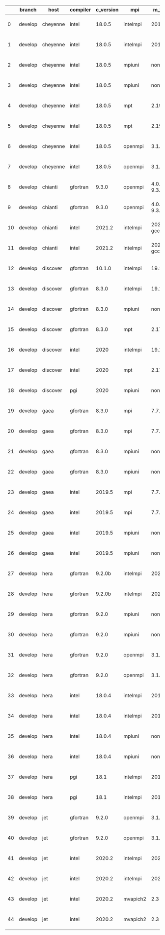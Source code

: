 |    | branch   | host     | compiler   | c_version   | mpi      | m_version          | o_g   | os     | build   | u_pass   | u_fail   | s_pass   | s_fail   | e_pass   | e_fail   |   nuopc_pass |   nuopc_fail | hash                 | git_hash                                                                                                   | modified            |
|----|----------|----------|------------|-------------|----------|--------------------|-------|--------|---------|----------|----------|----------|----------|----------|----------|--------------|--------------|----------------------|------------------------------------------------------------------------------------------------------------|---------------------|
|  0 | develop  | cheyenne | intel      | 18.0.5      | intelmpi | 2018.4.274         | O     | Linux  | Pass    | 13685    | 0        | 49       | 0        | 80       | 0        |           50 |            0 | v8.3.0b08-1-gd4bb168 | [artifacts](https://github.com/esmf-org/esmf-test-artifacts/tree/7af543ad9c81747414e3bd4809018f00a34302cd) | 02/24/2022_18:24:53 |
|  1 | develop  | cheyenne | intel      | 18.0.5      | intelmpi | 2018.4.274         | g     | Linux  | Pass    | 13685    | 0        | 49       | 0        | 80       | 0        |           50 |            0 | v8.3.0b08-1-gd4bb168 | [artifacts](https://github.com/esmf-org/esmf-test-artifacts/tree/7af543ad9c81747414e3bd4809018f00a34302cd) | 02/24/2022_18:24:53 |
|  2 | develop  | cheyenne | intel      | 18.0.5      | mpiuni   | none               | O     | Linux  | Pass    | 12158    | 0        | 8        | 0        | 43       | 0        |            0 |           50 | v8.3.0b08-1-gd4bb168 | [artifacts](https://github.com/esmf-org/esmf-test-artifacts/tree/7af543ad9c81747414e3bd4809018f00a34302cd) | 02/24/2022_18:24:53 |
|  3 | develop  | cheyenne | intel      | 18.0.5      | mpiuni   | none               | g     | Linux  | Pass    | 12158    | 0        | 8        | 0        | 43       | 0        |            0 |           50 | v8.3.0b08-1-gd4bb168 | [artifacts](https://github.com/esmf-org/esmf-test-artifacts/tree/7af543ad9c81747414e3bd4809018f00a34302cd) | 02/24/2022_18:24:53 |
|  4 | develop  | cheyenne | intel      | 18.0.5      | mpt      | 2.19               | O     | Linux  | Pass    | 13685    | 0        | 49       | 0        | 80       | 0        |           50 |            0 | v8.3.0b08-1-gd4bb168 | [artifacts](https://github.com/esmf-org/esmf-test-artifacts/tree/7af543ad9c81747414e3bd4809018f00a34302cd) | 02/24/2022_18:24:53 |
|  5 | develop  | cheyenne | intel      | 18.0.5      | mpt      | 2.19               | g     | Linux  | Pass    | 13685    | 0        | 49       | 0        | 80       | 0        |           50 |            0 | v8.3.0b08-1-gd4bb168 | [artifacts](https://github.com/esmf-org/esmf-test-artifacts/tree/7af543ad9c81747414e3bd4809018f00a34302cd) | 02/24/2022_18:24:53 |
|  6 | develop  | cheyenne | intel      | 18.0.5      | openmpi  | 3.1.4              | O     | Linux  | Pass    | 13685    | 0        | 49       | 0        | 80       | 0        |           50 |            0 | v8.3.0b08-1-gd4bb168 | [artifacts](https://github.com/esmf-org/esmf-test-artifacts/tree/7af543ad9c81747414e3bd4809018f00a34302cd) | 02/24/2022_18:24:53 |
|  7 | develop  | cheyenne | intel      | 18.0.5      | openmpi  | 3.1.4              | g     | Linux  | Pass    | 13685    | 0        | 49       | 0        | 80       | 0        |           50 |            0 | v8.3.0b08-1-gd4bb168 | [artifacts](https://github.com/esmf-org/esmf-test-artifacts/tree/7af543ad9c81747414e3bd4809018f00a34302cd) | 02/24/2022_18:24:53 |
|  8 | develop  | chianti  | gfortran   | 9.3.0       | openmpi  | 4.0.5-gcc-9.3.0    | O     | Linux  | Pass    | 13685    | 0        | 49       | 0        | 80       | 0        |           44 |            6 | v8.3.0b08-1-gd4bb168 | [artifacts](https://github.com/esmf-org/esmf-test-artifacts/tree/4db8b79b2701034564a8f9f02c179af69258c920) | 02/24/2022_18:25:25 |
|  9 | develop  | chianti  | gfortran   | 9.3.0       | openmpi  | 4.0.5-gcc-9.3.0    | g     | Linux  | Pass    | 13685    | 0        | 49       | 0        | 80       | 0        |           44 |            6 | v8.3.0b08-1-gd4bb168 | [artifacts](https://github.com/esmf-org/esmf-test-artifacts/tree/4db8b79b2701034564a8f9f02c179af69258c920) | 02/24/2022_18:25:25 |
| 10 | develop  | chianti  | intel      | 2021.2      | intelmpi | 2021.2.0-gcc-9.3.0 | O     | Linux  | Pass    | 13685    | 0        | 49       | 0        | 80       | 0        |           44 |            6 | v8.3.0b08-1-gd4bb168 | [artifacts](https://github.com/esmf-org/esmf-test-artifacts/tree/4db8b79b2701034564a8f9f02c179af69258c920) | 02/24/2022_18:25:25 |
| 11 | develop  | chianti  | intel      | 2021.2      | intelmpi | 2021.2.0-gcc-9.3.0 | g     | Linux  | Pass    | 13685    | 0        | 49       | 0        | 80       | 0        |           44 |            6 | v8.3.0b08-1-gd4bb168 | [artifacts](https://github.com/esmf-org/esmf-test-artifacts/tree/4db8b79b2701034564a8f9f02c179af69258c920) | 02/24/2022_18:25:25 |
| 12 | develop  | discover | gfortran   | 10.1.0      | intelmpi | 19.1.3.304         | g     | Linux  | Pass    | 13670    | 15       | 49       | 0        | 80       | 0        |           50 |            0 | v8.3.0b08-1-gd4bb168 | cece662812951dd28f9287f26f76320a99fab4fb                                                                   | 02/24/2022_18:17:24 |
| 13 | develop  | discover | gfortran   | 8.3.0       | intelmpi | 19.1.3.304         | g     | Linux  | Pass    | 13670    | 15       | 49       | 0        | 80       | 0        |           50 |            0 | v8.3.0b08-1-gd4bb168 | cece662812951dd28f9287f26f76320a99fab4fb                                                                   | 02/24/2022_18:17:24 |
| 14 | develop  | discover | gfortran   | 8.3.0       | mpiuni   | none               | g     | Linux  | Pass    | 12158    | 0        | 8        | 0        | 43       | 0        |            0 |           50 | v8.3.0b08-1-gd4bb168 | cece662812951dd28f9287f26f76320a99fab4fb                                                                   | 02/24/2022_18:17:24 |
| 15 | develop  | discover | gfortran   | 8.3.0       | mpt      | 2.17               | g     | Linux  | Pass    | 13685    | 0        | 49       | 0        | 80       | 0        |           46 |            4 | v8.3.0b08-1-gd4bb168 | cece662812951dd28f9287f26f76320a99fab4fb                                                                   | 02/24/2022_18:17:24 |
| 16 | develop  | discover | intel      | 2020        | intelmpi | 19.1.3.304         | g     | Linux  | Pass    | 13685    | 0        | 49       | 0        | 80       | 0        |           50 |            0 | v8.3.0b08-1-gd4bb168 | cece662812951dd28f9287f26f76320a99fab4fb                                                                   | 02/24/2022_18:17:24 |
| 17 | develop  | discover | intel      | 2020        | mpt      | 2.17               | g     | Linux  | Pass    | 13685    | 0        | 49       | 0        | 80       | 0        |           50 |            0 | v8.3.0b08-1-gd4bb168 | cece662812951dd28f9287f26f76320a99fab4fb                                                                   | 02/24/2022_18:17:24 |
| 18 | develop  | discover | pgi        | 2020        | mpiuni   | none               | g     | Linux  | Pass    | 11536    | 622      | 4        | 4        | 40       | 3        |            0 |           50 | v8.3.0b08-1-gd4bb168 | cece662812951dd28f9287f26f76320a99fab4fb                                                                   | 02/24/2022_18:17:24 |
| 19 | develop  | gaea     | gfortran   | 8.3.0       | mpi      | 7.7.11             | O     | Unicos | Pass    | 13684    | 1        | 49       | 0        | 80       | 0        |           47 |            3 | v8.3.0b08-1-gd4bb168 | 96881748564c3a758b4532e16c376ca637af592e                                                                   | 02/24/2022_18:17:49 |
| 20 | develop  | gaea     | gfortran   | 8.3.0       | mpi      | 7.7.11             | g     | Unicos | Pass    | 13684    | 1        | 49       | 0        | 80       | 0        |           47 |            3 | v8.3.0b08-1-gd4bb168 | 96881748564c3a758b4532e16c376ca637af592e                                                                   | 02/24/2022_18:17:49 |
| 21 | develop  | gaea     | gfortran   | 8.3.0       | mpiuni   | none               | O     | Unicos | Pass    | 12158    | 0        | 8        | 0        | 43       | 0        |            0 |           50 | v8.3.0b08-1-gd4bb168 | 96881748564c3a758b4532e16c376ca637af592e                                                                   | 02/24/2022_18:17:49 |
| 22 | develop  | gaea     | gfortran   | 8.3.0       | mpiuni   | none               | g     | Unicos | Pass    | 12158    | 0        | 8        | 0        | 43       | 0        |            0 |           50 | v8.3.0b08-1-gd4bb168 | 96881748564c3a758b4532e16c376ca637af592e                                                                   | 02/24/2022_18:17:49 |
| 23 | develop  | gaea     | intel      | 2019.5      | mpi      | 7.7.11             | O     | Unicos | Pass    | 13670    | 15       | 49       | 0        | 80       | 0        |           47 |            3 | v8.3.0b08-1-gd4bb168 | 96881748564c3a758b4532e16c376ca637af592e                                                                   | 02/24/2022_18:17:49 |
| 24 | develop  | gaea     | intel      | 2019.5      | mpi      | 7.7.11             | g     | Unicos | Pass    | 13670    | 15       | 49       | 0        | 80       | 0        |           47 |            3 | v8.3.0b08-1-gd4bb168 | 96881748564c3a758b4532e16c376ca637af592e                                                                   | 02/24/2022_18:17:49 |
| 25 | develop  | gaea     | intel      | 2019.5      | mpiuni   | none               | O     | Unicos | Pass    | 12143    | 15       | 8        | 0        | 43       | 0        |            0 |           50 | v8.3.0b08-1-gd4bb168 | 96881748564c3a758b4532e16c376ca637af592e                                                                   | 02/24/2022_18:17:49 |
| 26 | develop  | gaea     | intel      | 2019.5      | mpiuni   | none               | g     | Unicos | Pass    | 12143    | 15       | 8        | 0        | 43       | 0        |            0 |           50 | v8.3.0b08-1-gd4bb168 | 96881748564c3a758b4532e16c376ca637af592e                                                                   | 02/24/2022_18:17:49 |
| 27 | develop  | hera     | gfortran   | 9.2.0b      | intelmpi | 2020               | O     | Linux  | Pass    | 0        | 8807     | 0        | 49       | 0        | 80       |            0 |           50 | v8.3.0b08-1-gd4bb168 | 28e4363af3793d1fffb26ded7b75fe808d521bcb                                                                   | 02/24/2022_18:18:27 |
| 28 | develop  | hera     | gfortran   | 9.2.0b      | intelmpi | 2020               | g     | Linux  | Pass    | 0        | 8807     | 0        | 49       | 0        | 80       |            0 |           50 | v8.3.0b08-1-gd4bb168 | 28e4363af3793d1fffb26ded7b75fe808d521bcb                                                                   | 02/24/2022_18:18:27 |
| 29 | develop  | hera     | gfortran   | 9.2.0       | mpiuni   | none               | O     | Linux  | Pass    | 12158    | 0        | 8        | 0        | 43       | 0        |            0 |           50 | v8.3.0b08-1-gd4bb168 | 28e4363af3793d1fffb26ded7b75fe808d521bcb                                                                   | 02/24/2022_18:18:27 |
| 30 | develop  | hera     | gfortran   | 9.2.0       | mpiuni   | none               | g     | Linux  | Pass    | 12158    | 0        | 8        | 0        | 43       | 0        |            0 |           50 | v8.3.0b08-1-gd4bb168 | 28e4363af3793d1fffb26ded7b75fe808d521bcb                                                                   | 02/24/2022_18:18:27 |
| 31 | develop  | hera     | gfortran   | 9.2.0       | openmpi  | 3.1.4              | O     | Linux  | Pass    | 13685    | 0        | 49       | 0        | 80       | 0        |           50 |            0 | v8.3.0b08-1-gd4bb168 | 28e4363af3793d1fffb26ded7b75fe808d521bcb                                                                   | 02/24/2022_18:18:27 |
| 32 | develop  | hera     | gfortran   | 9.2.0       | openmpi  | 3.1.4              | g     | Linux  | Pass    | 13685    | 0        | 49       | 0        | 80       | 0        |           50 |            0 | v8.3.0b08-1-gd4bb168 | 28e4363af3793d1fffb26ded7b75fe808d521bcb                                                                   | 02/24/2022_18:18:27 |
| 33 | develop  | hera     | intel      | 18.0.4      | intelmpi | 2018.4.274         | O     | Linux  | Pass    | 13685    | 0        | 49       | 0        | 80       | 0        |           50 |            0 | v8.3.0b08-1-gd4bb168 | 28e4363af3793d1fffb26ded7b75fe808d521bcb                                                                   | 02/24/2022_18:18:27 |
| 34 | develop  | hera     | intel      | 18.0.4      | intelmpi | 2018.4.274         | g     | Linux  | Pass    | 13685    | 0        | 49       | 0        | 80       | 0        |           50 |            0 | v8.3.0b08-1-gd4bb168 | 28e4363af3793d1fffb26ded7b75fe808d521bcb                                                                   | 02/24/2022_18:18:27 |
| 35 | develop  | hera     | intel      | 18.0.4      | mpiuni   | none               | O     | Linux  | Pass    | 12158    | 0        | 8        | 0        | 43       | 0        |            0 |           50 | v8.3.0b08-1-gd4bb168 | 28e4363af3793d1fffb26ded7b75fe808d521bcb                                                                   | 02/24/2022_18:18:27 |
| 36 | develop  | hera     | intel      | 18.0.4      | mpiuni   | none               | g     | Linux  | Pass    | 12158    | 0        | 8        | 0        | 43       | 0        |            0 |           50 | v8.3.0b08-1-gd4bb168 | 28e4363af3793d1fffb26ded7b75fe808d521bcb                                                                   | 02/24/2022_18:18:27 |
| 37 | develop  | hera     | pgi        | 18.1        | intelmpi | 2018.0.4           | O     | Linux  | Fail    | fail     | fail     | fail     | fail     | fail     | fail     |            0 |           50 | v8.3.0b08-1-gd4bb168 | 28e4363af3793d1fffb26ded7b75fe808d521bcb                                                                   | 02/24/2022_18:18:27 |
| 38 | develop  | hera     | pgi        | 18.1        | intelmpi | 2018.0.4           | g     | Linux  | Fail    | fail     | fail     | fail     | fail     | fail     | fail     |            0 |           50 | v8.3.0b08-1-gd4bb168 | 28e4363af3793d1fffb26ded7b75fe808d521bcb                                                                   | 02/24/2022_18:18:27 |
| 39 | develop  | jet      | gfortran   | 9.2.0       | openmpi  | 3.1.4              | O     | Linux  | Pass    | 13685    | 0        | 49       | 0        | 80       | 0        |           50 |            0 | v8.3.0b08-1-gd4bb168 | 61c590014c1e452f457cd3c453440e378b3d9b4c                                                                   | 02/24/2022_18:19:03 |
| 40 | develop  | jet      | gfortran   | 9.2.0       | openmpi  | 3.1.4              | g     | Linux  | Pass    | 13685    | 0        | 49       | 0        | 80       | 0        |           50 |            0 | v8.3.0b08-1-gd4bb168 | 61c590014c1e452f457cd3c453440e378b3d9b4c                                                                   | 02/24/2022_18:19:03 |
| 41 | develop  | jet      | intel      | 2020.2      | intelmpi | 2020.2             | O     | Linux  | Pass    | 13685    | 0        | 49       | 0        | 80       | 0        |           50 |            0 | v8.3.0b08-1-gd4bb168 | 61c590014c1e452f457cd3c453440e378b3d9b4c                                                                   | 02/24/2022_18:19:03 |
| 42 | develop  | jet      | intel      | 2020.2      | intelmpi | 2020.2             | g     | Linux  | Pass    | 13685    | 0        | 49       | 0        | 80       | 0        |           50 |            0 | v8.3.0b08-1-gd4bb168 | 61c590014c1e452f457cd3c453440e378b3d9b4c                                                                   | 02/24/2022_18:19:03 |
| 43 | develop  | jet      | intel      | 2020.2      | mvapich2 | 2.3                | O     | Linux  | Pass    | 13685    | 0        | 49       | 0        | 80       | 0        |           44 |            6 | v8.3.0b08-1-gd4bb168 | 61c590014c1e452f457cd3c453440e378b3d9b4c                                                                   | 02/24/2022_18:19:03 |
| 44 | develop  | jet      | intel      | 2020.2      | mvapich2 | 2.3                | g     | Linux  | Pass    | 13685    | 0        | 49       | 0        | 80       | 0        |           44 |            6 | v8.3.0b08-1-gd4bb168 | 61c590014c1e452f457cd3c453440e378b3d9b4c                                                                   | 02/24/2022_18:19:03 |